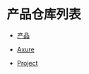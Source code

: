 # 产品仓库列表

- [产品](https://github.com/ZGG2016/heima-product-course)

- [Axure](https://github.com/ZGG2016/axure)

- [Project](https://github.com/ZGG2016/project)
